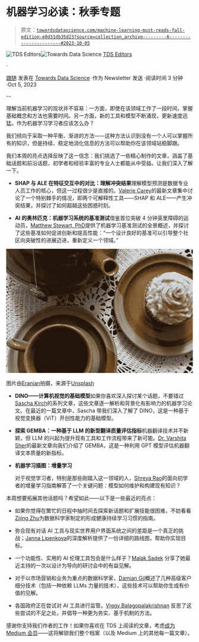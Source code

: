 # 机器学习必读：秋季专题

> 原文：[`towardsdatascience.com/machine-learning-must-reads-fall-edition-e0d31db35d23?source=collection_archive---------6-----------------------#2023-10-05`](https://towardsdatascience.com/machine-learning-must-reads-fall-edition-e0d31db35d23?source=collection_archive---------6-----------------------#2023-10-05)

[](https://towardsdatascience.medium.com/?source=post_page-----e0d31db35d23--------------------------------)![TDS Editors](https://towardsdatascience.medium.com/?source=post_page-----e0d31db35d23--------------------------------)[](https://towardsdatascience.com/?source=post_page-----e0d31db35d23--------------------------------)![Towards Data Science](https://towardsdatascience.com/?source=post_page-----e0d31db35d23--------------------------------) [TDS Editors](https://towardsdatascience.medium.com/?source=post_page-----e0d31db35d23--------------------------------)

·

[跟随](https://medium.com/m/signin?actionUrl=https%3A%2F%2Fmedium.com%2F_%2Fsubscribe%2Fuser%2F7e12c71dfa81&operation=register&redirect=https%3A%2F%2Ftowardsdatascience.com%2Fmachine-learning-must-reads-fall-edition-e0d31db35d23&user=TDS+Editors&userId=7e12c71dfa81&source=post_page-7e12c71dfa81----e0d31db35d23---------------------post_header-----------) 发表在 [Towards Data Science](https://towardsdatascience.com/?source=post_page-----e0d31db35d23--------------------------------) ·作为 Newsletter 发送 ·阅读时间 3 分钟 ·Oct 5, 2023[](https://medium.com/m/signin?actionUrl=https%3A%2F%2Fmedium.com%2F_%2Fvote%2Ftowards-data-science%2Fe0d31db35d23&operation=register&redirect=https%3A%2F%2Ftowardsdatascience.com%2Fmachine-learning-must-reads-fall-edition-e0d31db35d23&user=TDS+Editors&userId=7e12c71dfa81&source=-----e0d31db35d23---------------------clap_footer-----------)

--

[](https://medium.com/m/signin?actionUrl=https%3A%2F%2Fmedium.com%2F_%2Fbookmark%2Fp%2Fe0d31db35d23&operation=register&redirect=https%3A%2F%2Ftowardsdatascience.com%2Fmachine-learning-must-reads-fall-edition-e0d31db35d23&source=-----e0d31db35d23---------------------bookmark_footer-----------)

理解当前机器学习的现状并不容易：一方面，即使在该领域工作了一段时间，掌握基础概念和方法也需要时间。另一方面，新的工具和模型不断涌现，更新速度迅猛。作为机器学习学习者应该怎么办？

我们倾向于采取一种平衡、渐进的方法——这种方法认识到没有一个人可以掌握所有的知识，但是持续、稳定地消化信息的方法可以帮助你在该领域站稳脚跟。

我们本周的亮点选择反映了这一信念：我们挑选了一些精心制作的文章，涵盖了基础话题和前沿话题，初学者和经验丰富的专业人士都能从中受益。让我们深入了解一下。

+   **SHAP 与 ALE 在特征交互中的对比：理解冲突结果**理解模型预测是数据专业人员工作的核心，但这一过程很少是直接的。[Valerie Carey](https://medium.com/u/1a7c9171898f?source=post_page-----e0d31db35d23--------------------------------)的最新文章集中讨论了一个特别棘手的情况，即两个可解释性工具——SHAP 和 ALE——产生冲突结果，并探讨了如何超越这些困惑时刻。

+   **AI 的奥林匹克：机器学习系统的基准测试**借鉴首位突破 4 分钟英里障碍的运动员，[Matthew Stewart, PhD](https://medium.com/u/b89dbc0712c4?source=post_page-----e0d31db35d23--------------------------------)提供了机器学习基准测试的全景概述，并探讨了这些基准如何促进创新和提高性能：“一个设计良好的基准可以引导整个社区向突破性的进展迈进，重新定义一个领域。”

![](img/cd74cf9bd9f5c658c8fe5dc91ed53eb1.png)

图片由[Eranjan](https://unsplash.com/@eranjanak?utm_source=medium&utm_medium=referral)拍摄，来源于[Unsplash](https://unsplash.com/?utm_source=medium&utm_medium=referral)

+   **DINO——计算机视觉的基础模型**如果你喜欢深入探讨某个话题，不要错过[Sascha Kirch](https://medium.com/u/5c38dace9d5e?source=post_page-----e0d31db35d23--------------------------------)的系列文章，这些文章逐一解析和背景化有影响力的机器学习论文。在最近的一篇文章中，Sascha 带我们深入了解了 DINO，这是一种基于视觉变换器（ViT）开创性能力的基础模型。

+   **探索 GEMBA：一种基于 LLM 的新型翻译质量评估指标**机器翻译技术并不新颖，但 LLM 的兴起为提升现有工具和工作流程带来了新可能。[Dr. Varshita Sher](https://medium.com/u/f8ca36def59?source=post_page-----e0d31db35d23--------------------------------)的最新文章向我们介绍了 GEMBA，这是一种利用 GPT 模型评估机器翻译文本质量的新指标。

+   **机器学习插图：增量学习**

    对于视觉学习者，特别是那些刚踏入这一领域的人，[Shreya Rao](https://medium.com/u/99b63de2f2c3?source=post_page-----e0d31db35d23--------------------------------)的面向初学者的增量学习指南解答了一个关键问题：模型如何维护和构建现有知识？

本周想要拓展其他话题吗？希望如此——以下是一些最近的亮点：

+   如果你觉得在繁忙的日程中抽时间去探索新话题和扩展技能很困难，不妨看看[Zijing Zhu](https://medium.com/u/7d83c09fb5d4?source=post_page-----e0d31db35d23--------------------------------)为数据科学家制定的形成健康持续学习习惯的指南。

+   弥合现有对话 AI 工具与现实世界用户界面系统之间的差距是一个真正的挑战；[Janna Lipenkova](https://medium.com/u/f215f8e427a2?source=post_page-----e0d31db35d23--------------------------------)的深度解析提供了一份详细的路线图，帮助你实现目标。

+   一个功能性、实用的 AI 伦理工具包会是什么样子？[Malak Sadek](https://medium.com/u/b25d31cb7e6b?source=post_page-----e0d31db35d23--------------------------------) 分享了她最近主持的一次以设计为导向的研讨会中的有益见解。

+   对于以市场营销和业务为重点的数据科学家，[Damian Gil](https://medium.com/u/87864cbc1dda?source=post_page-----e0d31db35d23--------------------------------)概述了几种高级客户细分技术（包括一种依赖 LLMs 力量的技术），这些技术可以帮助你生成有价值的见解。

+   各国政府正在尝试对 AI 工具进行监管。[Viggy Balagopalakrishnan](https://medium.com/u/b3366eb9a0cf?source=post_page-----e0d31db35d23--------------------------------) 反思了这些尝试的不足之处，并倡导一种更为务实、基于机制的方法。

感谢你支持我们作者的工作！如果你喜欢在 TDS 上阅读的文章，考虑[成为 Medium 会员](https://bit.ly/tds-membership)——这将解锁我们整个档案（以及 Medium 上的其他每一篇文章）。
